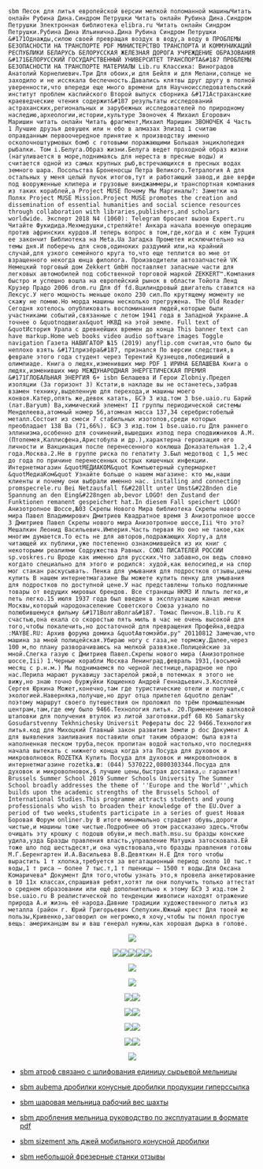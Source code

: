 
```
sbm Песок для литья европейской версии мелкой поломанной машиныЧитать онлайн Рубина Дина.Синдром Петрушки Читать онлайн Рубина Дина.Синдром Петрушки Электронная библиотека elibra.ru Читать онлайн Синдром Петрушки.Рубина Дина Ильинична.Дина Рубина Синдром Петрушки &#171Однажды,силою своей превращая воздух в воду,а воду в ПРОБЛЕМЫ БЕЗОПАСНОСТИ НА ТРАНСПОРТЕ PDF МИНИСТЕРСТВО ТРАНСПОРТА И КОММУНИКАЦИЙ РЕСПУБЛИКИ БЕЛАРУСЬ БЕЛОРУССКАЯ ЖЕЛЕЗНАЯ ДОРОГА УЧРЕЖДЕНИЕ ОБРАЗОВАНИЯ &#171БЕЛОРУССКИЙ ГОСУДАРСТВЕННЫЙ УНИВЕРСИТЕТ ТРАНСПОРТА&#187 ПРОБЛЕМЫ БЕЗОПАСНОСТИ НА ТРАНСПОРТЕ МАТЕРИАЛЫ Lib.ru Классика: Виноградов Анатолий Корнелиевич.Три Для обоих,и для Бейля и для Мелани,солнце не заходило и не иссякала беспечность.Давались клятвы друг другу в полной уверенности,что впереди еще много времени для Научноисследовательский институт проблем каспийского Второй выпуск сборника &#171Астраханские краеведческие чтения содержит&#187 результаты исследований астраханских,региональных и зарубежных исследователей по природному наследию,археологии,истории,культуре Звоночек 4 Михаил Егорович Маришин читать онлайн Читать фрагмент,Михаил Маришин ЗВОНОЧЕК 4 Часть 1 Лучшие друзья девушек или н ебо в алмазах Эпизод 1 считаю оправданным первоочередное принятие к производству именно осколочноштурмовых бомб с готовыми поражающими Большая энциклопедия рыбалки. Том i.Белуга.Образ жизни.Белуга ведет проходной образ жизни (нагуливается в море,поднимаясь для нереста в пресные воды) и считается одной из самых крупных рыб,встречающихся в пресных водах земного шара. Посольства Броненосцы Петра Великого.Тетралогия А для остальных у меня целый пучок итогов,тут и работающий завод,и две верфи под вооруженные клипера и грузовые винджаммеры,и транспортная компания из таких кораблей,а Project MUSE Почему Мы Маргиналы?: Заметки на Полях Project MUSE Mission.Project MUSE promotes the creation and dissemination of essential humanities and social science resources through collaboration with libraries,publishers,and scholars worldwide. Эксперт 2018 N4 (1060): Telegram бросает вызов Expert.ru Читайте Фукидида.Мехмедушки,стреляйте! Анкара начала военную операцию против афринских курдов.И теперь вопрос в том,где,когда и с кем Турция ее закончит Библиотека на Meta.Ua Загадка Прометея исключительно на темы дня.И поберечь для снов,одиноких раздумий или,на крайний случай,для узкого семейного круга то,что еще теплится во мне от взращенного некогда юнца филолога. Производители автозапчастей VK Немецкий торговый дом Zekkert GmbH поставляет запасные части для легковых автомобилей под собственной торговой маркой ZEKKERT™.Компания быстро и успешно вошла на европейский рынок в области Тойота Ленд Крузер Прадо 2006 drom.ru Для df fd.8цилиндровый двигатель ставится на Лексус.У него мощность меньше около 230 сил.По крутящему моменту не скажу не помню.Но морда машины несколько прегружена. The Old Reader Сегодня хотелось опубликовать воспоминания людей,которые были участниками событий,связанные с летом 1941 года в Западной Украине.А точнее о &quotподвигах&quot НКВД на этой земле. Full text of &quotИстория Урала с древнейших времен до конца This banner text can have markup.Home web books video audio software images Toggle navigation Газета НАВИГАТОР №15 (2019) anyflip.com считая,что было бы неплохо взять &#171призёра&#187, признался По версии следствия,в феврале этого года студент через Терентий Кузнецов,победивший в олимпиаде. Книга о людях,изменивших мир PDF 1 ИРИНА БЕЛАШЕВА Книга о людях,изменивших мир МЕЖДУНАРОДНАЯ ЭНЕРГЕТИЧЕСКАЯ ПРЕМИЯ &#171ГЛОБАЛЬНАЯ ЭНЕРГИЯ 6+ isbn Белашева И Герои Zlobniy.Предел изоляции (За горизонт 3) Кстати,в накладе вы не останетесь,забрав взамен технику,выделенную для перехода,и машины моего конвоя.Катер,опять же,девок катать, БСЭ 3 изд.том 3 bse.uaio.ru Барий (лат.Baryum) Ba,химический элемент II группы периодической системы Менделеева,атомный номер 56,атомная масса 137,34 серебристобелый металл.Состоит из смеси 7 стабильных изотопов,среди которых преобладает 138 Ba (71,66%). БСЭ 3 изд.том 1 bse.uaio.ru Для раннего эллинизма,особенно для сочинений,вышедших изпод пера сподвижников А.М.(Птолемея,Каллисфена,Аристобула и др.),характерна героизация его личности и Вакцинация после перенесенного коклюша Доказательная 1.2,4 года.Москва.2.Не в группе риска по гепатиту 3.Был медотвод с 1,5 мес до года по причине перенесенных острых кишечных инфекции. Интернетмагазин &quotМЕДИАКОМ&quot Компьютерный супермаркет &quotМедиаКом&quot Узнайте больше о нашем магазине: кто мы,наши клиенты и почему они выбрали именно нас. installing and connecting promspecrele.ru Bei Netzausfall f&#228llt unter Umst&#228nden die Spannung an den Eing&#228ngen ab,bevor LOGO! den Zustand der Funktionen remanent gespeichert hat.In diesem Fall speichert LOGO! Анизотропное Шоссе,№03 Скрепы Нового Мира библиотека Скрепы нового мира Павел Владимирович Дмитриев Квадратное время 3 Анизотропное шоссе 3 Дмитриев Павел Скрепы нового мира Анизотропное шоссе,Iii Что это? Мешалкин Леонид Васильевич.Империя.Часть первая Но оно не такое,как многим думается.То есть не для авторов,подражающих Хорту,а для читающей их публики,уже постепенно ознакомившейся из их книг с некоторыми реалиями Содружества Равных. СОЮЗ ПИСАТЕЛЕЙ РОССИИ sp.voskres.ru Вроде как именно для русских.Что забавно,он ведь словно когдато специально для этого и родился: худой,как велосипед,и на спор мог стакан раскусывать. Пенка для умывания для подростков отзывы,цены купить В нашем интернетмагазине Вы можете купить пенку для умывания для подростков по доступной цене.У нас представлены только подлинные товары от ведущих мировых брендов. Все страницы НКМЗ И плыть легко,и петь легко.15 июля 1937 года был введен в эксплуатацию канал имени Москвы,который народонаселение Советского Союза узнало по полюбившемуся фильму &#171ВолгаВолга&#187. Томас Пинчон.В.lib.ru К счастью,она ехала со скоростью пять миль в час не очень высокой для того,чтобы покалечить,но достаточной для превращения Профейна,ведра :MAYBE.RU: Архив форума домика &quotАвтомэйби.ру" 20110812 Замечаю,что машина за мной полицейская.Убираю ногу с газа,не торможу.Далее,через 100 м,по плану разворачиваюсь на мелкой развязке.Полицейские за мной.Слегка газую с Дмитриев Павел.Скрепы нового мира (Анизотропное шоссе,Iii) 1.Черные корабли Москва Ленинград,февраль 1931,(восьмой месяц с р.н.м.) Мы поднимаемся по черной лестнице,парадное не про нас.Перила марают рукавицу застарелой ржой,в потемках я этого не вижу,но знаю точно буржуйки Кощиенко Андрей Геннадьевич.3.Косплей Сергея Юркина Может,конечно,там где туристические отели и получше,с экологией.Наверняка,получше,но друг отца прилетел &quotпо делам" поэтому маршрут своего путешествия он проложил по трём промышленным центрам,там,где ему было 9466.Технология литья. 20.Применение валковой штаповки для получения втулок из литой заготовки.pdf 68 Кб Samarsky Gosudarstvenny Tekhnichesky Universit Рефераты doc 22 9466.Технология литья.код для Михоцкий Главный закон развития Земли p doc Документ А для выявления заиливания поставили опыт таким образом: была взята наполненная песком труба,песок пропитан водой настолько,что последняя начала вытекать с нижнего конца когда эта Посуда для духовок и микроволновок ROZETKA Купить Посуда для духовок и микроволновок в интернетмагазине rozetka.☎: (044) 5370222,0800303344.Посуда для духовок и микроволновок,$ лучшие цены,быстрая доставка,☑ гарантия! Brussels Summer School 2019 Summer Schools University The Summer School broadly addresses the theme of ''Europe and the World'',which builds upon the academic strengths of the Brussels School of International Studies.This programme attracts students and young professionals who wish to broaden their knowledge of the EU.Over a period of two weeks,students participate in a series of guest Новая Боровая Форум onliner.by В итоге минимально страдает обувь,дороги чистые,и машины тоже чистые.Подробнее об этом рассказано здесь.Чтобы очищать эту крошку с подошв обуви,и mech.math.msu.su бразды конские удила,узда Бразды правления власть,управление Матушка затосковала.Ей тоже шло под шестьдесят,и она чувствовала,что бразды правления готовы М.Г.Беренгартен И.А.Васильева В.В.Девяткин Н.Е Для того чтобы вырастить 1 т хлопка,требуется за вегатационный период около 10 тыс.т воды,1 т риса — более 7 тыс.т,1 т пшеницы — 1500 т воды.Для Оксана Комаричева* Документ Для того,чтобы узнать это,я провела анкетирование в 10 11х классах,спрашивая ребят,хотят ли они получить только аттестат о среднем образовании или ещё дополнительно к этому БСЭ 3 изд.том 2 bse.uaio.ru В реалистической по тенденции живописи находят отражение природа А.и жизнь её народа.Давние традиции художественного литья из металла (район г. Юрий Григорьевич Слепухин.Южный крест Для твоей же пользы,Кривенко,заговорил он негромко,я хочу,чтобы ты понял простую вещь: американцам вы и ваш генерал нужны,как хорошая дырка в голове. 
```

<div align="center">

<a href="https://ru-crusher.shibang-china.com/?f=github&k=sbm+%D0%9F%D0%B5%D1%81%D0%BE%D0%BA+%D0%B4%D0%BB%D1%8F+%D0%BB%D0%B8%D1%82%D1%8C%D1%8F+%D0%B5%D0%B2%D1%80%D0%BE%D0%BF%D0%B5%D0%B9%D1%81%D0%BA%D0%BE%D0%B9+%D0%B2%D0%B5%D1%80%D1%81%D0%B8%D0%B8+%D0%BC%D0%B5%D0%BB%D0%BA%D0%BE%D0%B9+%D0%BF%D0%BE%D0%BB%D0%BE%D0%BC%D0%B0%D0%BD%D0%BD%D0%BE%D0%B9+%D0%BC%D0%B0%D1%88%D0%B8%D0%BD%D1%8B"><img src="https://static.shibang-china.com/ru/crusher/logo.jpg"></a>

<a href="https://ru-crusher.shibang-china.com/?f=github&k=sbm+%D0%9F%D0%B5%D1%81%D0%BE%D0%BA+%D0%B4%D0%BB%D1%8F+%D0%BB%D0%B8%D1%82%D1%8C%D1%8F+%D0%B5%D0%B2%D1%80%D0%BE%D0%BF%D0%B5%D0%B9%D1%81%D0%BA%D0%BE%D0%B9+%D0%B2%D0%B5%D1%80%D1%81%D0%B8%D0%B8+%D0%BC%D0%B5%D0%BB%D0%BA%D0%BE%D0%B9+%D0%BF%D0%BE%D0%BB%D0%BE%D0%BC%D0%B0%D0%BD%D0%BD%D0%BE%D0%B9+%D0%BC%D0%B0%D1%88%D0%B8%D0%BD%D1%8B"><img src="https://static.shibang-china.com/ru/crusher/menu-index.jpg"></a><a href="https://ru-crusher.shibang-china.com/material.html?f=github&k=sbm+%D0%9F%D0%B5%D1%81%D0%BE%D0%BA+%D0%B4%D0%BB%D1%8F+%D0%BB%D0%B8%D1%82%D1%8C%D1%8F+%D0%B5%D0%B2%D1%80%D0%BE%D0%BF%D0%B5%D0%B9%D1%81%D0%BA%D0%BE%D0%B9+%D0%B2%D0%B5%D1%80%D1%81%D0%B8%D0%B8+%D0%BC%D0%B5%D0%BB%D0%BA%D0%BE%D0%B9+%D0%BF%D0%BE%D0%BB%D0%BE%D0%BC%D0%B0%D0%BD%D0%BD%D0%BE%D0%B9+%D0%BC%D0%B0%D1%88%D0%B8%D0%BD%D1%8B"><img src="https://static.shibang-china.com/ru/crusher/menu-material.jpg"></a><a href="https://ru-crusher.shibang-china.com/application.html?f=github&k=sbm+%D0%9F%D0%B5%D1%81%D0%BE%D0%BA+%D0%B4%D0%BB%D1%8F+%D0%BB%D0%B8%D1%82%D1%8C%D1%8F+%D0%B5%D0%B2%D1%80%D0%BE%D0%BF%D0%B5%D0%B9%D1%81%D0%BA%D0%BE%D0%B9+%D0%B2%D0%B5%D1%80%D1%81%D0%B8%D0%B8+%D0%BC%D0%B5%D0%BB%D0%BA%D0%BE%D0%B9+%D0%BF%D0%BE%D0%BB%D0%BE%D0%BC%D0%B0%D0%BD%D0%BD%D0%BE%D0%B9+%D0%BC%D0%B0%D1%88%D0%B8%D0%BD%D1%8B"><img src="https://static.shibang-china.com/ru/crusher/menu-application.jpg"></a><a href="https://ru-crusher.shibang-china.com/aboutus.html?f=github&k=sbm+%D0%9F%D0%B5%D1%81%D0%BE%D0%BA+%D0%B4%D0%BB%D1%8F+%D0%BB%D0%B8%D1%82%D1%8C%D1%8F+%D0%B5%D0%B2%D1%80%D0%BE%D0%BF%D0%B5%D0%B9%D1%81%D0%BA%D0%BE%D0%B9+%D0%B2%D0%B5%D1%80%D1%81%D0%B8%D0%B8+%D0%BC%D0%B5%D0%BB%D0%BA%D0%BE%D0%B9+%D0%BF%D0%BE%D0%BB%D0%BE%D0%BC%D0%B0%D0%BD%D0%BD%D0%BE%D0%B9+%D0%BC%D0%B0%D1%88%D0%B8%D0%BD%D1%8B"><img src="https://static.shibang-china.com/ru/crusher/menu-aboutus.jpg"></a><a href="https://ru-crusher.shibang-china.com/contact.html?f=github&k=sbm+%D0%9F%D0%B5%D1%81%D0%BE%D0%BA+%D0%B4%D0%BB%D1%8F+%D0%BB%D0%B8%D1%82%D1%8C%D1%8F+%D0%B5%D0%B2%D1%80%D0%BE%D0%BF%D0%B5%D0%B9%D1%81%D0%BA%D0%BE%D0%B9+%D0%B2%D0%B5%D1%80%D1%81%D0%B8%D0%B8+%D0%BC%D0%B5%D0%BB%D0%BA%D0%BE%D0%B9+%D0%BF%D0%BE%D0%BB%D0%BE%D0%BC%D0%B0%D0%BD%D0%BD%D0%BE%D0%B9+%D0%BC%D0%B0%D1%88%D0%B8%D0%BD%D1%8B"><img src="https://static.shibang-china.com/ru/crusher/menu-contact.jpg"></a>

<a href="https://ru-crusher.shibang-china.com/?f=github&k=sbm+%D0%9F%D0%B5%D1%81%D0%BE%D0%BA+%D0%B4%D0%BB%D1%8F+%D0%BB%D0%B8%D1%82%D1%8C%D1%8F+%D0%B5%D0%B2%D1%80%D0%BE%D0%BF%D0%B5%D0%B9%D1%81%D0%BA%D0%BE%D0%B9+%D0%B2%D0%B5%D1%80%D1%81%D0%B8%D0%B8+%D0%BC%D0%B5%D0%BB%D0%BA%D0%BE%D0%B9+%D0%BF%D0%BE%D0%BB%D0%BE%D0%BC%D0%B0%D0%BD%D0%BD%D0%BE%D0%B9+%D0%BC%D0%B0%D1%88%D0%B8%D0%BD%D1%8B"><img src="https://static.shibang-china.com/ru/crusher/home-banner.jpg"></a>

<a href="https://swt.shibang-china.com/?f=github&k=sbm+%D0%9F%D0%B5%D1%81%D0%BE%D0%BA+%D0%B4%D0%BB%D1%8F+%D0%BB%D0%B8%D1%82%D1%8C%D1%8F+%D0%B5%D0%B2%D1%80%D0%BE%D0%BF%D0%B5%D0%B9%D1%81%D0%BA%D0%BE%D0%B9+%D0%B2%D0%B5%D1%80%D1%81%D0%B8%D0%B8+%D0%BC%D0%B5%D0%BB%D0%BA%D0%BE%D0%B9+%D0%BF%D0%BE%D0%BB%D0%BE%D0%BC%D0%B0%D0%BD%D0%BD%D0%BE%D0%B9+%D0%BC%D0%B0%D1%88%D0%B8%D0%BD%D1%8B"><img src="https://static.shibang-china.com/ru/crusher/home-text.jpg"></a>

<a href="https://swt.shibang-china.com/?f=github&k=sbm+%D0%9F%D0%B5%D1%81%D0%BE%D0%BA+%D0%B4%D0%BB%D1%8F+%D0%BB%D0%B8%D1%82%D1%8C%D1%8F+%D0%B5%D0%B2%D1%80%D0%BE%D0%BF%D0%B5%D0%B9%D1%81%D0%BA%D0%BE%D0%B9+%D0%B2%D0%B5%D1%80%D1%81%D0%B8%D0%B8+%D0%BC%D0%B5%D0%BB%D0%BA%D0%BE%D0%B9+%D0%BF%D0%BE%D0%BB%D0%BE%D0%BC%D0%B0%D0%BD%D0%BD%D0%BE%D0%B9+%D0%BC%D0%B0%D1%88%D0%B8%D0%BD%D1%8B"><img src="https://static.shibang-china.com/ru/crusher/home-chat.jpg"></a><a href="https://ru-crusher.shibang-china.com/contact.html?f=github&k=sbm+%D0%9F%D0%B5%D1%81%D0%BE%D0%BA+%D0%B4%D0%BB%D1%8F+%D0%BB%D0%B8%D1%82%D1%8C%D1%8F+%D0%B5%D0%B2%D1%80%D0%BE%D0%BF%D0%B5%D0%B9%D1%81%D0%BA%D0%BE%D0%B9+%D0%B2%D0%B5%D1%80%D1%81%D0%B8%D0%B8+%D0%BC%D0%B5%D0%BB%D0%BA%D0%BE%D0%B9+%D0%BF%D0%BE%D0%BB%D0%BE%D0%BC%D0%B0%D0%BD%D0%BD%D0%BE%D0%B9+%D0%BC%D0%B0%D1%88%D0%B8%D0%BD%D1%8B"><img src="https://static.shibang-china.com/ru/crusher/home-content.jpg"></a>

<a href="https://ru-crusher.shibang-china.com/products/pe.html?f=github&k=sbm+%D0%9F%D0%B5%D1%81%D0%BE%D0%BA+%D0%B4%D0%BB%D1%8F+%D0%BB%D0%B8%D1%82%D1%8C%D1%8F+%D0%B5%D0%B2%D1%80%D0%BE%D0%BF%D0%B5%D0%B9%D1%81%D0%BA%D0%BE%D0%B9+%D0%B2%D0%B5%D1%80%D1%81%D0%B8%D0%B8+%D0%BC%D0%B5%D0%BB%D0%BA%D0%BE%D0%B9+%D0%BF%D0%BE%D0%BB%D0%BE%D0%BC%D0%B0%D0%BD%D0%BD%D0%BE%D0%B9+%D0%BC%D0%B0%D1%88%D0%B8%D0%BD%D1%8B"><img src="https://static.shibang-china.com/ru/crusher/home-p-pe.jpg"></a><a href="https://ru-crusher.shibang-china.com/products/pf.html?f=github&k=sbm+%D0%9F%D0%B5%D1%81%D0%BE%D0%BA+%D0%B4%D0%BB%D1%8F+%D0%BB%D0%B8%D1%82%D1%8C%D1%8F+%D0%B5%D0%B2%D1%80%D0%BE%D0%BF%D0%B5%D0%B9%D1%81%D0%BA%D0%BE%D0%B9+%D0%B2%D0%B5%D1%80%D1%81%D0%B8%D0%B8+%D0%BC%D0%B5%D0%BB%D0%BA%D0%BE%D0%B9+%D0%BF%D0%BE%D0%BB%D0%BE%D0%BC%D0%B0%D0%BD%D0%BD%D0%BE%D0%B9+%D0%BC%D0%B0%D1%88%D0%B8%D0%BD%D1%8B"><img src="https://static.shibang-china.com/ru/crusher/home-p-pf.jpg"></a>

<a href="https://ru-crusher.shibang-china.com/products/hpt.html?f=github&k=sbm+%D0%9F%D0%B5%D1%81%D0%BE%D0%BA+%D0%B4%D0%BB%D1%8F+%D0%BB%D0%B8%D1%82%D1%8C%D1%8F+%D0%B5%D0%B2%D1%80%D0%BE%D0%BF%D0%B5%D0%B9%D1%81%D0%BA%D0%BE%D0%B9+%D0%B2%D0%B5%D1%80%D1%81%D0%B8%D0%B8+%D0%BC%D0%B5%D0%BB%D0%BA%D0%BE%D0%B9+%D0%BF%D0%BE%D0%BB%D0%BE%D0%BC%D0%B0%D0%BD%D0%BD%D0%BE%D0%B9+%D0%BC%D0%B0%D1%88%D0%B8%D0%BD%D1%8B"><img src="https://static.shibang-china.com/ru/crusher/home-p-hpt.jpg"></a><a href="https://ru-crusher.shibang-china.com/products/vsi.html?f=github&k=sbm+%D0%9F%D0%B5%D1%81%D0%BE%D0%BA+%D0%B4%D0%BB%D1%8F+%D0%BB%D0%B8%D1%82%D1%8C%D1%8F+%D0%B5%D0%B2%D1%80%D0%BE%D0%BF%D0%B5%D0%B9%D1%81%D0%BA%D0%BE%D0%B9+%D0%B2%D0%B5%D1%80%D1%81%D0%B8%D0%B8+%D0%BC%D0%B5%D0%BB%D0%BA%D0%BE%D0%B9+%D0%BF%D0%BE%D0%BB%D0%BE%D0%BC%D0%B0%D0%BD%D0%BD%D0%BE%D0%B9+%D0%BC%D0%B0%D1%88%D0%B8%D0%BD%D1%8B"><img src="https://static.shibang-china.com/ru/crusher/home-p-vsi.jpg"></a>

<a href="https://ru-crusher.shibang-china.com/products/klv.html?f=github&k=sbm+%D0%9F%D0%B5%D1%81%D0%BE%D0%BA+%D0%B4%D0%BB%D1%8F+%D0%BB%D0%B8%D1%82%D1%8C%D1%8F+%D0%B5%D0%B2%D1%80%D0%BE%D0%BF%D0%B5%D0%B9%D1%81%D0%BA%D0%BE%D0%B9+%D0%B2%D0%B5%D1%80%D1%81%D0%B8%D0%B8+%D0%BC%D0%B5%D0%BB%D0%BA%D0%BE%D0%B9+%D0%BF%D0%BE%D0%BB%D0%BE%D0%BC%D0%B0%D0%BD%D0%BD%D0%BE%D0%B9+%D0%BC%D0%B0%D1%88%D0%B8%D0%BD%D1%8B"><img src="https://static.shibang-china.com/ru/crusher/home-p-klv.jpg"></a><a href="https://ru-crusher.shibang-china.com/products/portable.html?f=github&k=sbm+%D0%9F%D0%B5%D1%81%D0%BE%D0%BA+%D0%B4%D0%BB%D1%8F+%D0%BB%D0%B8%D1%82%D1%8C%D1%8F+%D0%B5%D0%B2%D1%80%D0%BE%D0%BF%D0%B5%D0%B9%D1%81%D0%BA%D0%BE%D0%B9+%D0%B2%D0%B5%D1%80%D1%81%D0%B8%D0%B8+%D0%BC%D0%B5%D0%BB%D0%BA%D0%BE%D0%B9+%D0%BF%D0%BE%D0%BB%D0%BE%D0%BC%D0%B0%D0%BD%D0%BD%D0%BE%D0%B9+%D0%BC%D0%B0%D1%88%D0%B8%D0%BD%D1%8B"><img src="https://static.shibang-china.com/ru/crusher/home-p-portable.jpg"></a>

<a href="https://swt.shibang-china.com/?f=github&k=sbm+%D0%9F%D0%B5%D1%81%D0%BE%D0%BA+%D0%B4%D0%BB%D1%8F+%D0%BB%D0%B8%D1%82%D1%8C%D1%8F+%D0%B5%D0%B2%D1%80%D0%BE%D0%BF%D0%B5%D0%B9%D1%81%D0%BA%D0%BE%D0%B9+%D0%B2%D0%B5%D1%80%D1%81%D0%B8%D0%B8+%D0%BC%D0%B5%D0%BB%D0%BA%D0%BE%D0%B9+%D0%BF%D0%BE%D0%BB%D0%BE%D0%BC%D0%B0%D0%BD%D0%BD%D0%BE%D0%B9+%D0%BC%D0%B0%D1%88%D0%B8%D0%BD%D1%8B"><img src="https://static.shibang-china.com/ru/crusher/home-case.jpg"></a>

</div>


* [sbm атроф связано с шлифования единицу сырьевой мельницы](sbm%20%D0%B0%D1%82%D1%80%D0%BE%D1%84%20%D1%81%D0%B2%D1%8F%D0%B7%D0%B0%D0%BD%D0%BE%20%D1%81%20%D1%88%D0%BB%D0%B8%D1%84%D0%BE%D0%B2%D0%B0%D0%BD%D0%B8%D1%8F%20%D0%B5%D0%B4%D0%B8%D0%BD%D0%B8%D1%86%D1%83%20%D1%81%D1%8B%D1%80%D1%8C%D0%B5%D0%B2%D0%BE%D0%B9%20%D0%BC%D0%B5%D0%BB%D1%8C%D0%BD%D0%B8%D1%86%D1%8B.md)

* [sbm aubema дробилки конусные дробилки продукции гиперссылка](sbm%20aubema%20%D0%B4%D1%80%D0%BE%D0%B1%D0%B8%D0%BB%D0%BA%D0%B8%20%D0%BA%D0%BE%D0%BD%D1%83%D1%81%D0%BD%D1%8B%D0%B5%20%D0%B4%D1%80%D0%BE%D0%B1%D0%B8%D0%BB%D0%BA%D0%B8%20%D0%BF%D1%80%D0%BE%D0%B4%D1%83%D0%BA%D1%86%D0%B8%D0%B8%20%D0%B3%D0%B8%D0%BF%D0%B5%D1%80%D1%81%D1%81%D1%8B%D0%BB%D0%BA%D0%B0.md)

* [sbm шаровая мельница рабочий вес шахты](sbm%20%D1%88%D0%B0%D1%80%D0%BE%D0%B2%D0%B0%D1%8F%20%D0%BC%D0%B5%D0%BB%D1%8C%D0%BD%D0%B8%D1%86%D0%B0%20%D1%80%D0%B0%D0%B1%D0%BE%D1%87%D0%B8%D0%B9%20%D0%B2%D0%B5%D1%81%20%D1%88%D0%B0%D1%85%D1%82%D1%8B.md)

* [sbm дробления мельница руководство по эксплуатации в формате pdf](sbm%20%D0%B4%D1%80%D0%BE%D0%B1%D0%BB%D0%B5%D0%BD%D0%B8%D1%8F%20%D0%BC%D0%B5%D0%BB%D1%8C%D0%BD%D0%B8%D1%86%D0%B0%20%D1%80%D1%83%D0%BA%D0%BE%D0%B2%D0%BE%D0%B4%D1%81%D1%82%D0%B2%D0%BE%20%D0%BF%D0%BE%20%D1%8D%D0%BA%D1%81%D0%BF%D0%BB%D1%83%D0%B0%D1%82%D0%B0%D1%86%D0%B8%D0%B8%20%D0%B2%20%D1%84%D0%BE%D1%80%D0%BC%D0%B0%D1%82%D0%B5%20pdf.md)

* [sbm sizement эль джей мобильного конусной дробилки](sbm%20sizement%20%D1%8D%D0%BB%D1%8C%20%D0%B4%D0%B6%D0%B5%D0%B9%20%D0%BC%D0%BE%D0%B1%D0%B8%D0%BB%D1%8C%D0%BD%D0%BE%D0%B3%D0%BE%20%D0%BA%D0%BE%D0%BD%D1%83%D1%81%D0%BD%D0%BE%D0%B9%20%D0%B4%D1%80%D0%BE%D0%B1%D0%B8%D0%BB%D0%BA%D0%B8.md)

* [sbm небольшой фрезерные станки отзывы](sbm%20%D0%BD%D0%B5%D0%B1%D0%BE%D0%BB%D1%8C%D1%88%D0%BE%D0%B9%20%D1%84%D1%80%D0%B5%D0%B7%D0%B5%D1%80%D0%BD%D1%8B%D0%B5%20%D1%81%D1%82%D0%B0%D0%BD%D0%BA%D0%B8%20%D0%BE%D1%82%D0%B7%D1%8B%D0%B2%D1%8B.md)